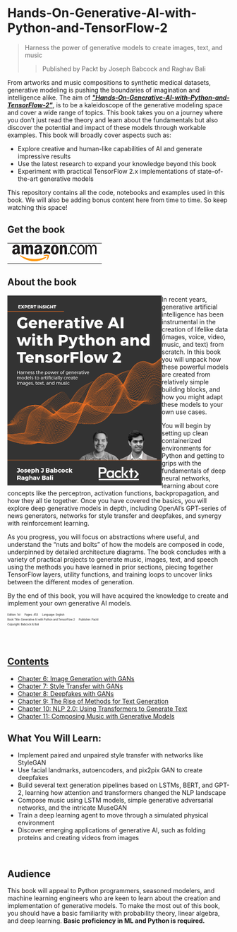 # Hands-On-Generative-AI-with-Python-and-TensorFlow-2
> Harness the power of generative models to create images, text, and music
>> Published by Packt by Joseph Babcock and Raghav Bali

From artworks and music compositions to synthetic medical datasets, generative modeling is pushing the boundaries of imagination and intelligence alike. The aim of [*__"Hands-On-Generative-AI-with-Python-and-TensorFlow-2"__*](https://github.com/raghavbali/generative_ai_with_tensorflow#contents), is to be a kaleidoscope of the generative modeling space and cover a wide range of topics. This book takes you on a journey where you don’t just read the theory and learn about the fundamentals but also discover the potential and impact of these models through workable examples. This book will broadly cover aspects such as:

+ Explore creative and human-like capabilities of AI and generate impressive results
+ Use the latest research to expand your knowledge beyond this book
+ Experiment with practical TensorFlow 2.x implementations of state-of-the-art generative models

This repository contains all the code, notebooks and examples used in this book. We will also be adding bonus content here from time to time. So keep watching this space!


## Get the book
<table style="width:100%" >
  <tr>
    <td>
      <a target="_blank" href="https://www.amazon.in/Generative-AI-Python-TensorFlow-generative-ebook/dp/B0922PCNPS/ref=sr_1_1?dchild=1&qid=1618752077&refinements=p_27%3AJoseph+J+Babcock&s=digital-text&sr=1-1&text=Joseph+J+Babcock">
        <img src="./assets/amazon_logo.png" alt="amazon" align="left"/>
      </a>
    </td>
  </tr>
</table>

## About the book
<a target="_blank" href="#">
  <img src="./assets/book_cover.png" alt="Book Cover" width="350" align="left"/>
</a>

In recent years, generative artificial intelligence has been instrumental in the creation of lifelike data (images, voice, video, music, and text) from scratch. In this book you will unpack how these powerful models are created from relatively simple building blocks, and how you might adapt these models to your own use cases.

You will begin by setting up clean containerized environments for Python and getting to grips with the fundamentals of deep neural networks, learning about core concepts like the perceptron, activation functions, backpropagation, and how they all tie together. Once you have covered the basics, you will explore deep generative models in depth, including OpenAI’s GPT-series of news generators, networks for style transfer and deepfakes, and synergy with reinforcement learning.

As you progress, you will focus on abstractions where useful, and understand the “nuts and bolts” of how the models are composed in code, underpinned by detailed architecture diagrams. The book concludes with a variety of practical projects to generate music, images, text, and speech using the methods you have learned in prior sections, piecing together TensorFlow layers, utility functions, and training loops to uncover links between the different modes of generation.

By the end of this book, you will have acquired the knowledge to create and implement your own generative AI models.
<div style='font-size:0.5em;'><sup>
Edition: 1st &emsp; Pages: 453 &emsp; Language: English<br/>
Book Title: Generative AI with Python and TensorFlow 2 &emsp; Publisher: Packt<br/>
Copyright: Babcock & Bali &emsp;<br/>
</div>


<br/>
<br/>

## [Contents](https://github.com/raghavbali/generative_ai_with_tensorflow#book-contents)  
- [Chapter 6: Image Generation with GANs](https://github.com/raghavbali/generative_ai_with_tensorflow/tree/master/Chapter_6)
- [Chapter 7: Style Transfer with GANs](https://github.com/raghavbali/generative_ai_with_tensorflow/tree/master/Chapter_7)
- [Chapter 8: Deepfakes with GANs](https://github.com/raghavbali/generative_ai_with_tensorflow/tree/master/Chapter_8)
- [Chapter 9: The Rise of Methods for Text Generation](https://github.com/raghavbali/generative_ai_with_tensorflow/tree/master/Chapter_9)
- [Chapter 10: NLP 2.0: Using Transformers to Generate Text](https://github.com/raghavbali/generative_ai_with_tensorflow/tree/master/Chapter_10)
- [Chapter 11: Composing Music with Generative Models](https://github.com/raghavbali/generative_ai_with_tensorflow/tree/master/Chapter_11)


## What You Will Learn:
+ Implement paired and unpaired style transfer with networks like StyleGAN
+ Use facial landmarks, autoencoders, and pix2pix GAN to create deepfakes
+ Build several text generation pipelines based on LSTMs, BERT, and GPT-2, learning how attention and transformers changed the NLP landscape
+ Compose music using LSTM models, simple generative adversarial networks, and the intricate MuseGAN
+ Train a deep learning agent to move through a simulated physical environment
+ Discover emerging applications of generative AI, such as folding proteins and creating videos from images

<br/>

## Audience
This book will appeal to Python programmers, seasoned modelers, and machine learning engineers who are keen to learn about the creation and implementation of generative models. To make the most out of this book, you should have a basic familiarity with probability theory, linear algebra, and deep learning.
__Basic proficiency in ML and Python is required.__

